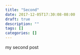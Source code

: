 ```yaml
---
title: "Second"
date: 2017-12-05T17:30:08-08:00
draft: true
description: ""
tags: []
categories: []
---
```

my second post
